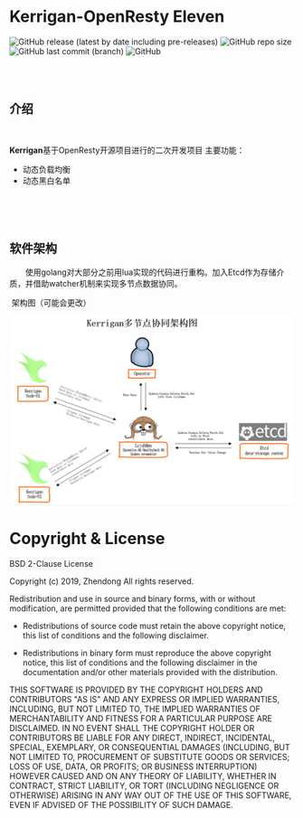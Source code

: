 # Kerrigan-OpenResty Eleven

![GitHub release (latest by date including pre-releases)](https://img.shields.io/github/v/release/ranzhendong/kerrigan?include_prereleases&style=plastic&color=00CC33)
![GitHub repo size](https://img.shields.io/github/repo-size/ranzhendong/kerrigan?style=plastic&color=important)
![GitHub last commit (branch)](https://img.shields.io/github/last-commit/ranzhendong/kerrigan/eleven?style=plastic&color=99CC00)
![GitHub](https://img.shields.io/github/license/ranzhendong/kerrigan?style=plastic&color=blueviolet)



</br></br>

## 介绍

</br>

**Kerrigan**基于OpenResty开源项目进行的二次开发项目
主要功能：

- 动态负载均衡
- 动态黑白名单



</br></br></br>

## 软件架构

&emsp;&emsp;使用golang对大部分之前用lua实现的代码进行重构。加入Etcd作为存储介质，并借助watcher机制来实现多节点数据协同。

​		架构图（可能会更改）

![Kerrigan Architecture Map](.image/KerriganArchitectureMap.png)

# Copyright & License

BSD 2-Clause License

Copyright (c) 2019, Zhendong
All rights reserved.

Redistribution and use in source and binary forms, with or without
modification, are permitted provided that the following conditions are met:

- Redistributions of source code must retain the above copyright notice, this
  list of conditions and the following disclaimer.

- Redistributions in binary form must reproduce the above copyright notice,
  this list of conditions and the following disclaimer in the documentation
  and/or other materials provided with the distribution.

THIS SOFTWARE IS PROVIDED BY THE COPYRIGHT HOLDERS AND CONTRIBUTORS "AS IS"
AND ANY EXPRESS OR IMPLIED WARRANTIES, INCLUDING, BUT NOT LIMITED TO, THE
IMPLIED WARRANTIES OF MERCHANTABILITY AND FITNESS FOR A PARTICULAR PURPOSE ARE
DISCLAIMED. IN NO EVENT SHALL THE COPYRIGHT HOLDER OR CONTRIBUTORS BE LIABLE
FOR ANY DIRECT, INDIRECT, INCIDENTAL, SPECIAL, EXEMPLARY, OR CONSEQUENTIAL
DAMAGES (INCLUDING, BUT NOT LIMITED TO, PROCUREMENT OF SUBSTITUTE GOODS OR
SERVICES; LOSS OF USE, DATA, OR PROFITS; OR BUSINESS INTERRUPTION) HOWEVER
CAUSED AND ON ANY THEORY OF LIABILITY, WHETHER IN CONTRACT, STRICT LIABILITY,
OR TORT (INCLUDING NEGLIGENCE OR OTHERWISE) ARISING IN ANY WAY OUT OF THE USE
OF THIS SOFTWARE, EVEN IF ADVISED OF THE POSSIBILITY OF SUCH DAMAGE.
